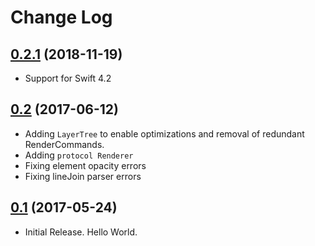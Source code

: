 # Change Log


## [0.2.1](https://github.com/swhitty/SwiftDraw/releases/tag/0.2.1) (2018-11-19)

- Support for Swift 4.2

## [0.2](https://github.com/swhitty/SwiftDraw/releases/tag/0.2) (2017-06-12)

- Adding `LayerTree` to enable optimizations and removal of redundant RenderCommands.
- Adding `protocol Renderer`
- Fixing element opacity errors
- Fixing lineJoin parser errors

## [0.1](https://github.com/swhitty/SwiftDraw/releases/tag/0.1) (2017-05-24)

- Initial Release. Hello World.
